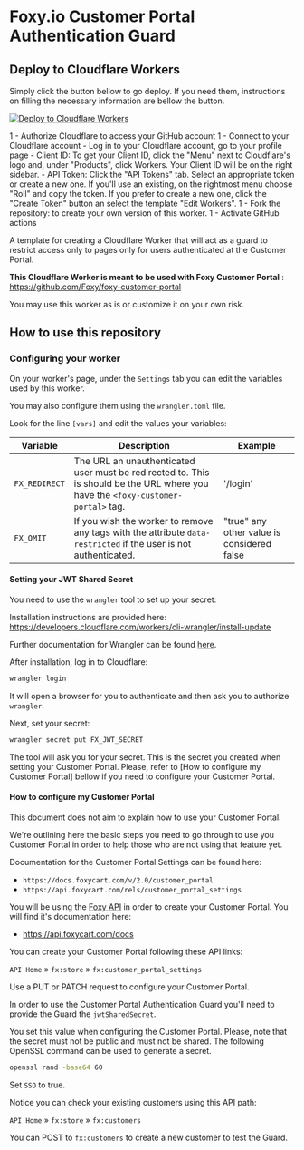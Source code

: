 # Foxy.io Customer Portal Authentication Guard


## Deploy to Cloudflare Workers

Simply click the button bellow to go deploy. If you need them, instructions on filling the necessary information are bellow the button.

[![Deploy to Cloudflare Workers](https://deploy.workers.cloudflare.com/button)](https://deploy.workers.cloudflare.com/?url=https://github.com/ndvo/foxy-customer-portal-guard)

1 - Authorize Cloudflare to access your GitHub account
1 - Connect to your Cloudflare account
    - Log in to your Cloudflare account, go to your profile page
    - Client ID: To get your Client ID, click the "Menu" next to Cloudflare's logo and, under "Products", click Workers. Your Client ID will be on the right sidebar.
    - API Token: Click the "API Tokens" tab. Select an appropriate token or create a new one. If you'll use an existing, on the rightmost menu choose "Roll" and copy the token. If you prefer to create a new one, click the "Create Token" button an select the template "Edit Workers".
1 - Fork the repository: to create your own version of this worker.
1 - Activate GitHub actions




A template for creating a Cloudflare Worker that will act as a guard to restrict access only to pages only for users authenticated at the Customer Portal.

**This Cloudflare Worker is meant to be used with Foxy Customer Portal** : https://github.com/Foxy/foxy-customer-portal

You may use this worker as is or customize it on your own risk.

## How to use this repository


### Configuring your worker

On your worker's page, under the `Settings` tab you can edit the variables used by this worker.

You may also configure them using the `wrangler.toml` file.

Look for the line `[vars]` and edit the values your variables:

| Variable | Description | Example |
| -------- | ----------- | ------- |
| `FX_REDIRECT` | The URL an unauthenticated user must be redirected to. This is should be the URL where you have the `<foxy-customer-portal>` tag. | '/login' |
| `FX_OMIT` | If you wish the worker to remove any tags with the attribute `data-restricted` if the user is not authenticated.| "true" any other value is considered false |


#### Setting your JWT Shared Secret

You need to use the `wrangler` tool to set up your secret:

Installation instructions are provided here: https://developers.cloudflare.com/workers/cli-wrangler/install-update

Further documentation for Wrangler can be found [here](https://developers.cloudflare.com/workers/tooling/wrangler).

After installation, log in to Cloudflare:

```bash
wrangler login
```

It will open a browser for you to authenticate and then ask you to authorize `wrangler`.

Next, set your secret:

```bash
wrangler secret put FX_JWT_SECRET
```

The tool will ask you for your secret. This is the secret you created when setting your Customer Portal.
Please, refer to [How to configure my Customer Portal] bellow if you need to configure your Customer Portal.



#### How to configure my Customer Portal

This document does not aim to explain how to use your Customer Portal.

We're outlining here the basic steps you need to go through to use you Customer Portal in order to help those who are not using that feature yet.

Documentation for the Customer Portal Settings can be found here:

- `https://docs.foxycart.com/v/2.0/customer_portal`
- `https://api.foxycart.com/rels/customer_portal_settings`


You will be using the [Foxy API](https://api.foxycart.com/docs) in order to create your Customer Portal.
You will find it's documentation here:

- https://api.foxycart.com/docs

You can create your Customer Portal following these API links:


`API Home` » `fx:store` » `fx:customer_portal_settings`

Use a PUT or PATCH request to configure your Customer Portal.

In order to use the Customer Portal Authentication Guard you'll need to provide the Guard the `jwtSharedSecret`.

You set this value when configuring the Customer Portal. Please, note that the secret must not be public and must not be shared.
The following OpenSSL command can be used to generate a secret.

```bash
openssl rand -base64 60
```

Set `SSO` to true.

Notice you can check your existing customers using this API path:

`API Home` » `fx:store` » `fx:customers`

You can POST to `fx:customers` to create a new customer to test the Guard.






